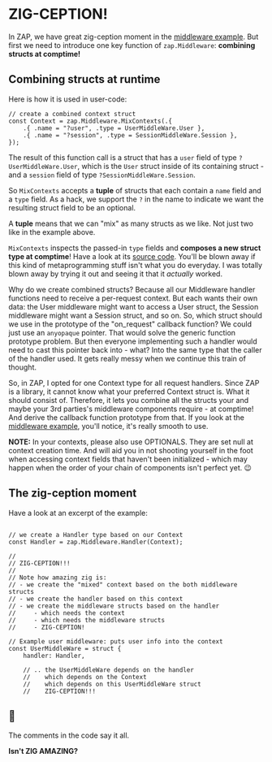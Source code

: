 # ZIG-CEPTION!

In ZAP, we have great zig-ception moment in the [middleware
example](../examples/middleware/middleware.zig). But first we need to introduce
one key function of `zap.Middleware`: **combining structs at comptime!**

## Combining structs at runtime

Here is how it is used in user-code:

```zig
// create a combined context struct
const Context = zap.Middleware.MixContexts(.{
    .{ .name = "?user", .type = UserMiddleWare.User },
    .{ .name = "?session", .type = SessionMiddleWare.Session },
});
```

The result of this function call is a struct that has a `user` field of type
`?UserMiddleWare.User`, which is the `User` struct inside of its containing
struct - and a `session` field of type `?SessionMiddleWare.Session`.

So `MixContexts` accepts a **tuple** of structs that each contain a
`name` field and a `type` field. As a hack, we support the `?` in the name to
indicate we want the resulting struct field to be an optional.

A **tuple** means that we can "mix" as many structs as we like. Not just two
like in the example above.

`MixContexts` inspects the passed-in `type` fields and **composes a new struct
type at comptime**! Have a look at its [source code](../src/middleware.zig).
You'll be blown away if this kind of metaprogramming stuff isn't what you do
everyday. I was totally blown away by trying it out and seeing it that it
_actually_ worked.

Why do we create combined structs? Because all our Middleware handler functions
need to receive a per-request context. But each wants their own data: the User
middleware might want to access a User struct, the Session middleware might want
a Session struct, and so on. So, which struct should we use in the prototype of
the "on_request" callback function? We could just use an `anyopaque` pointer.
That would solve the generic function prototype problem. But then everyone
implementing such a handler would need to cast this pointer back into - what?
Into the same type that the caller of the handler used. It gets really messy
when we continue this train of thought.

So, in ZAP, I opted for one Context type for all request handlers. Since ZAP is
a library, it cannot know what your preferred Context struct is. What it should
consist of. Therefore, it lets you combine all the structs your and maybe your
3rd parties's middleware components require - at comptime! And derive the
callback function prototype from that. If you look at the [middleware
example](../examples/middleware/middleware.zig), you'll notice, it's really
smooth to use.

**NOTE:** In your contexts, please also use OPTIONALS. They are set null at
context creation time. And will aid you in not shooting yourself in the foot
when accessing context fields that haven't been initialized - which may happen
when the order of your chain of components isn't perfect yet. 😉

## The zig-ception moment

Have a look at an excerpt of the example:

```zig

// we create a Handler type based on our Context
const Handler = zap.Middleware.Handler(Context);

//
// ZIG-CEPTION!!!
//
// Note how amazing zig is:
// - we create the "mixed" context based on the both middleware structs
// - we create the handler based on this context
// - we create the middleware structs based on the handler
//     - which needs the context
//     - which needs the middleware structs
//     - ZIG-CEPTION!

// Example user middleware: puts user info into the context
const UserMiddleWare = struct {
    handler: Handler,

    // .. the UserMiddleWare depends on the handler
    //    which depends on the Context
    //    which depends on this UserMiddleWare struct
    //    ZIG-CEPTION!!!
```

## 🤯

The comments in the code say it all. 

**Isn't ZIG AMAZING?**
